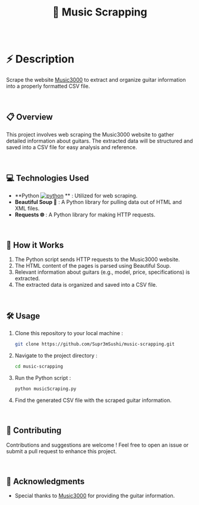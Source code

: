 <div align="center">
      <h1>🎸 Music Scrapping</h1>
     </div>
<p align="center"> <a href="https://www.linkedin.com/in/lucasferrand/}" target="_blank"><img alt="" src="https://img.shields.io/badge/LinkedIn-0077B5?style=normal&logo=linkedin&logoColor=white" style="vertical-align:center" /></a> </p>

<br>

# :zap: Description
Scrape the website [Music3000](https://www.music3000.fr) to extract and organize guitar information into a properly formatted CSV file.

<br>

## 📋 Overview 
This project involves web scraping the Music3000 website to gather detailed information about guitars. The extracted data will be structured and saved into a CSV file for easy analysis and reference.

<br>

## 💻 Technologies Used 
- **Python [![python](https://cdn3.emoji.gg/emojis/1887_python.png)](https://emoji.gg/emoji/1887_python) ** : Utilized for web scraping.
- **Beautiful Soup 📜** : A Python library for pulling data out of HTML and XML files.
- **Requests 🌐** : A Python library for making HTTP requests.

<br>

## 🚀 How it Works 
1. The Python script sends HTTP requests to the Music3000 website.
2. The HTML content of the pages is parsed using Beautiful Soup.
3. Relevant information about guitars (e.g., model, price, specifications) is extracted.
4. The extracted data is organized and saved into a CSV file.

<br>

## 🛠️ Usage 
1. Clone this repository to your local machine :

    ```bash
    git clone https://github.com/Supr3mSushi/music-scrapping.git
    ```

2. Navigate to the project directory :

    ```bash
    cd music-scrapping
    ```

3. Run the Python script :

    ```bash
    python musicScraping.py
    ```

4. Find the generated CSV file with the scraped guitar information.

<br>

## 🤝 Contributing 
Contributions and suggestions are welcome ! Feel free to open an issue or submit a pull request to enhance this project.

<br>

## 🙏 Acknowledgments 
- Special thanks to [Music3000](https://www.music3000.fr) for providing the guitar information.
